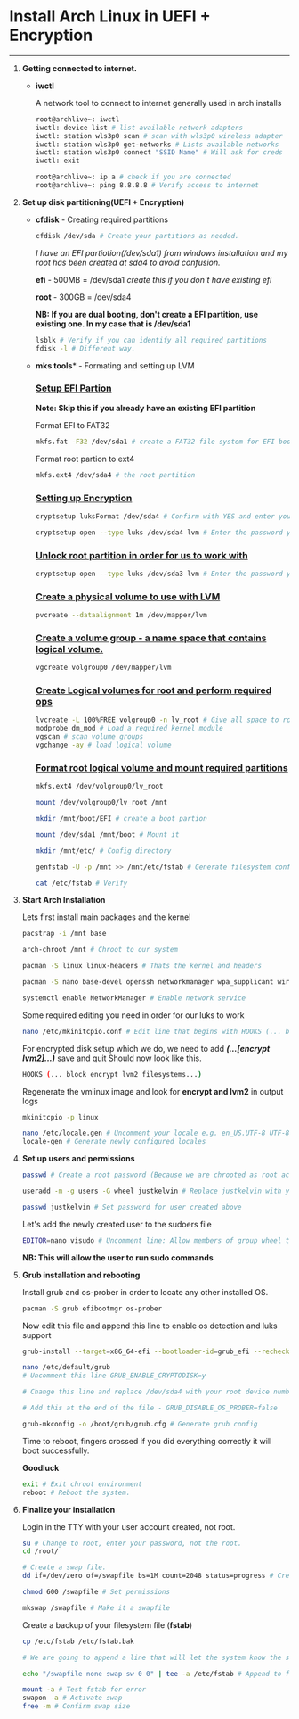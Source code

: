 # Install Arch Linux in UEFI + Encryption

---

1. **Getting connected to internet.**
   
   - **iwctl**
     
     A network tool to connect to internet generally used in arch installs
     
     ```bash
     root@archlive~: iwctl
     iwctl: device list # list available network adapters
     iwctl: station wls3p0 scan # scan with wls3p0 wireless adapter
     iwctl: station wls3p0 get-networks # Lists available networks
     iwctl: station wls3p0 connect "SSID Name" # Will ask for creds
     iwctl: exit
     
     root@archlive~: ip a # check if you are connected
     root@archlive~: ping 8.8.8.8 # Verify access to internet
     ```

2. **Set up disk partitioning(UEFI + Encryption)**
   
   - **cfdisk** - Creating required partitions
     
     ```bash
     cfdisk /dev/sda # Create your partitions as needed.
     ```
     
     *I have an EFI partiotion(/dev/sda1) from windows installation and my root has been created at sda4 to avoid confusion.*
     
     **efi** - 500MB = /dev/sda1 *create this if you don't have existing efi*
     
     **root** - 300GB = /dev/sda4
     
     **NB: If you are dual booting, don't create a EFI partition, use existing one. In my case that is /dev/sda1**
     
     ```bash
     lsblk # Verify if you can identify all required partitions
     fdisk -l # Different way.
     ```

   - **mks tools*** - Formating and setting up LVM
     
     ### <u>**Setup EFI Partion**</u>
     
     **Note: Skip this if you already have an existing EFI partition**
     
     Format EFI to FAT32
     
     ```bash
     mkfs.fat -F32 /dev/sda1 # create a FAT32 file system for EFI boot partition
     ```
     
     Format root partion to ext4
     
     ```bash
     mkfs.ext4 /dev/sda4 # the root partition
     ```

     ### <u>**Setting up Encryption**</u>
     
     ```bash
     cryptsetup luksFormat /dev/sda4 # Confirm with YES and enter your strong password.
     
     cryptsetup open --type luks /dev/sda4 lvm # Enter the password you just set up to unlock the partition.
     ```

     ### <u>**Unlock root partition in order for us to work with**</u>
     
     ```bash
     cryptsetup open --type luks /dev/sda3 lvm # Enter the password you just set up and map as lvm.
     ```
     
     ### <u>**Create a physical volume to use with LVM**</u>
     
     ```bash
     pvcreate --dataalignment 1m /dev/mapper/lvm
     ```
     
     ### <u>**Create a volume group - a name space that contains logical volume.**</u>
     
     ```bash
     vgcreate volgroup0 /dev/mapper/lvm
     ```
     
     ### <u>**Create Logical volumes for root and perform required ops**</u>
     
     ```bash
     lvcreate -L 100%FREE volgroup0 -n lv_root # Give all space to root
     modprobe dm_mod # Load a required kernel module
     vgscan # scan volume groups
     vgchange -ay # load logical volume
     ```
     
     ### <u>**Format root logical volume and mount required partitions**</u>
     
     ```bash
     mkfs.ext4 /dev/volgroup0/lv_root
     
     mount /dev/volgroup0/lv_root /mnt
     
     mkdir /mnt/boot/EFI # create a boot partion
     
     mount /dev/sda1 /mnt/boot # Mount it
     
     mkdir /mnt/etc/ # Config directory
     
     genfstab -U -p /mnt >> /mnt/etc/fstab # Generate filesystem conf and save it
     
     cat /etc/fstab # Verify 
     ```

3. **Start Arch Installation**
   
    Lets first install main packages and the kernel
   
   ```bash
   pacstrap -i /mnt base
   
   arch-chroot /mnt # Chroot to our system
   
   pacman -S linux linux-headers # Thats the kernel and headers
   
   pacman -S nano base-devel openssh networkmanager wpa_supplicant wireless_tools netctl dialog lvm2 # You need this, trust me.
   
   systemctl enable NetworkManager # Enable network service
   ```
   
    Some required editing you need in order for our luks to work
   
   ```bash
   nano /etc/mkinitcpio.conf # Edit line that begins with HOOKS (... block [here] filesystems...)
   ```
   
    For encrypted disk setup which we do, we need to add ***(...[encrypt lvm2]...)*** save and quit
    Should now look like this.
   
   ```bash
   HOOKS (... block encrypt lvm2 filesystems...)
   ```
   
    Regenerate the vmlinux image and look for **encrypt and lvm2** in output logs
   
   ```bash
   mkinitcpio -p linux
   ```
   
   ```bash
   nano /etc/locale.gen # Uncomment your locale e.g. en_US.UTF-8 UTF-8
   locale-gen # Generate newly configured locales
   ```

4. **Set up users and permissions**
   
   ```bash
   passwd # Create a root password (Because we are chrooted as root account)
   
   useradd -m -g users -G wheel justkelvin # Replace justkelvin with your desired name
   
   passwd justkelvin # Set password for user created above
   ```
   
    Let's add the newly created user to the sudoers file
   
   ```bash
   EDITOR=nano visudo # Uncomment line: Allow members of group wheel to execute any command %wheel ALL=(ALL) ALL
   ```
   
    **NB: This will allow the user to run sudo commands**

5. **Grub installation and rebooting**
   
    Install grub and os-prober in order to locate any other installed OS.
   
   ```bash
   pacman -S grub efibootmgr os-prober 
   ```
   
    Now edit this file and append this line to enable os detection and luks support
   
   ```bash
   grub-install --target=x86_64-efi --bootloader-id=grub_efi --recheck # Install grub
   
   nano /etc/default/grub 
   # Uncomment this line GRUB_ENABLE_CRYPTODISK=y
   
   # Change this line and replace /dev/sda4 with your root device number GRUB_CMDLINE_LINUX_DEFAULT="cryptdevice=/dev/sda4:volgroup0:allow-discards loglevel=3 quiet"
   
   # Add this at the end of the file - GRUB_DISABLE_OS_PROBER=false
   
   grub-mkconfig -o /boot/grub/grub.cfg # Generate grub config
   ```
   
    Time to reboot, fingers crossed if you did everything correctly it will boot successfully.
   
    **Goodluck**
   
   ```bash
   exit # Exit chroot environment
   reboot # Reboot the system.
   ```

6. **Finalize your installation**
   
    Login in the TTY with your user account created, not root.
   
   ```bash
   su # Change to root, enter your password, not the root.
   cd /root/
   
   # Create a swap file.
   dd if=/dev/zero of=/swapfile bs=1M count=2048 status=progress # Create a 2GB swap file. Change the count to your desired size
   
   chmod 600 /swapfile # Set permissions
   
   mkswap /swapfile # Make it a swapfile
   ```
   
    Create a backup of your filesystem file (**fstab**)
   
   ```bash
   cp /etc/fstab /etc/fstab.bak
   
   # We are going to append a line that will let the system know the swapfile existence
   
   echo "/swapfile none swap sw 0 0" | tee -a /etc/fstab # Append to fstab and echo
   
   mount -a # Test fstab for error
   swapon -a # Activate swap
   free -m # Confirm swap size
   ```